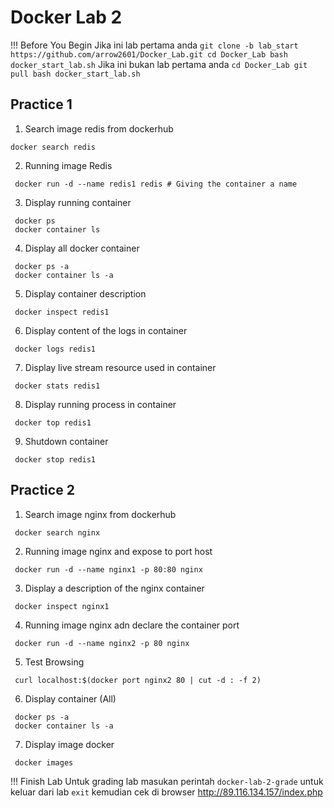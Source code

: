 # Docker Lab 2

!!! Before You Begin
    Jika ini lab pertama anda
    ```
    git clone -b lab_start https://github.com/arrow2601/Docker_Lab.git
    cd Docker_Lab
    bash docker_start_lab.sh
    ```
    Jika ini bukan lab pertama anda
    ```
    cd Docker_Lab
    git pull
    bash docker_start_lab.sh
    ```

  ## Practice 1

1. Search image redis from dockerhub
```
docker search redis
```   
2. Running image Redis
```
 docker run -d --name redis1 redis # Giving the container a name
```  
3. Display running container
```
 docker ps
 docker container ls
```  
4. Display all docker container
```
 docker ps -a
 docker container ls -a
```
5. Display container description
```
 docker inspect redis1
```
6. Display content of the logs in container
```
 docker logs redis1
```
7. Display live stream resource used in container
```
 docker stats redis1
```  
8. Display running process in container
```
 docker top redis1
```
9. Shutdown container
```
 docker stop redis1
```  

## Practice 2

1. Search image nginx from dockerhub
```
 docker search nginx
```

2. Running image nginx and expose to port host
```
 docker run -d --name nginx1 -p 80:80 nginx
```  
3. Display a description of the nginx container
```
 docker inspect nginx1
```  
4. Running image nginx adn declare the container port
```
 docker run -d --name nginx2 -p 80 nginx
```
5. Test Browsing
```
 curl localhost:$(docker port nginx2 80 | cut -d : -f 2)
```  
6. Display container (All)
```
 docker ps -a
 docker container ls -a
```
7. Display image docker
```
 docker images
```

!!! Finish Lab
    Untuk grading lab masukan perintah
    `docker-lab-2-grade`
    untuk keluar dari lab
    `exit`
    kemudian cek di browser
    http://89.116.134.157/index.php

    